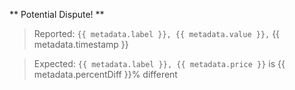 ** Potential Dispute! **
> Reported: `{{ metadata.label }}, {{ metadata.value }},` {{ metadata.timestamp }}

> Expected: `{{ metadata.label }}, {{ metadata.price }}` is {{ metadata.percentDiff }}% different
